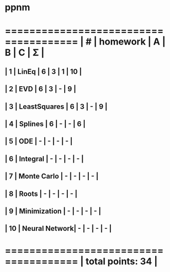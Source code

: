 # ppnm


 ======================================
| #  | homework      | A | B | C | Σ   |
 ======================================
| 1  | LinEq         | 6 | 3 | 1 |  10 |
---------------------------------------
| 2  | EVD           | 6 | 3 | - |  9  |
---------------------------------------
| 3  | LeastSquares  | 6 | 3 | - |  9  |
---------------------------------------
| 4  | Splines	     | 6 | - | - |  6  |
---------------------------------------
| 5  | ODE           | - | - | - |  -  |
---------------------------------------
| 6  | Integral      | - | - | - |  -  |
---------------------------------------
| 7  | Monte Carlo   | - | - | - |  -  |
---------------------------------------
| 8  | Roots         | - | - | - |  -  |
---------------------------------------
| 9  | Minimization  | - | - | - |  -  |
---------------------------------------
| 10 | Neural Network| - | - | - |  -  |
---------------------------------------

 ======================================
|                    total points: 34  |
 ======================================
